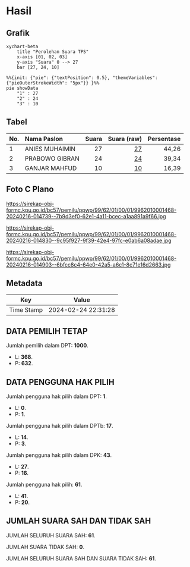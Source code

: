 # Hasil

## Grafik

```mermaid
xychart-beta
    title "Perolehan Suara TPS"
    x-axis [01, 02, 03]
    y-axis "Suara" 0 --> 27
    bar [27, 24, 10]
```

```mermaid
%%{init: {"pie": {"textPosition": 0.5}, "themeVariables": {"pieOuterStrokeWidth": "5px"}} }%%
pie showData
    "1" : 27
    "2" : 24
    "3" : 10
```

## Tabel

| No. | Nama Paslon    | Suara | Suara (raw) | Persentase |
|:--- |:-------------- | -----:| -----------:| ----------:|
| 1   | ANIES MUHAIMIN | 27    | [27][p-1]   | 44,26      |
| 2   | PRABOWO GIBRAN | 24    | [24][p-2]   | 39,34      |
| 3   | GANJAR MAHFUD  | 10    | [10][p-3]   | 16,39      |


[p-1]: https://github.com/gigit-pemilu/pemilu-2024-99-luar-negeri/blob/main/pilpres/hitung-suara/sub/99-luar-negeri/sub/62-kuala-lumpur-malaysia/sub/01-kuala-lumpur-malaysia/sub/0001-kuala-lumpur-malaysia/sub/468-tps-155/sub/paslon-1.txt
[p-2]: https://github.com/gigit-pemilu/pemilu-2024-99-luar-negeri/blob/main/pilpres/hitung-suara/sub/99-luar-negeri/sub/62-kuala-lumpur-malaysia/sub/01-kuala-lumpur-malaysia/sub/0001-kuala-lumpur-malaysia/sub/468-tps-155/sub/paslon-2.txt
[p-3]: https://github.com/gigit-pemilu/pemilu-2024-99-luar-negeri/blob/main/pilpres/hitung-suara/sub/99-luar-negeri/sub/62-kuala-lumpur-malaysia/sub/01-kuala-lumpur-malaysia/sub/0001-kuala-lumpur-malaysia/sub/468-tps-155/sub/paslon-3.txt

## Foto C Plano

https://sirekap-obj-formc.kpu.go.id/bc57/pemilu/ppwp/99/62/01/00/01/9962010001468-20240216-014739--7b9d3ef0-62e1-4a11-bcec-a1aa891a9f66.jpg

https://sirekap-obj-formc.kpu.go.id/bc57/pemilu/ppwp/99/62/01/00/01/9962010001468-20240216-014830--9c95f927-9f39-42e4-97fc-e0ab6a08adae.jpg

https://sirekap-obj-formc.kpu.go.id/bc57/pemilu/ppwp/99/62/01/00/01/9962010001468-20240216-014903--6bfcc8c4-64e0-42a5-a6c1-8c71e16d2663.jpg


## Metadata

| Key        | Value               |
| ---------- | ------------------- |
| Time Stamp | 2024-02-24 22:31:28 |


## DATA PEMILIH TETAP

Jumlah pemilih dalam DPT: **1000**.
 * L: **368**.
 * P: **632**.

## DATA PENGGUNA HAK PILIH

Jumlah pengguna hak pilih dalam DPT: **1**.
 * L: **0**.
 * P: **1**.

Jumlah pengguna hak pilih dalam DPTb: **17**.
 * L: **14**.
 * P: **3**.

Jumlah pengguna hak pilih dalam DPK: **43**.
 * L: **27**.
 * P: **16**.

Jumlah pengguna hak pilih: **61**.
 * L: **41**.
 * P: **20**.

## JUMLAH SUARA SAH DAN TIDAK SAH

JUMLAH SELURUH SUARA SAH: **61**.

JUMLAH SUARA TIDAK SAH: **0**.

JUMLAH SELURUH SUARA SAH DAN SUARA TIDAK SAH: **61**.


